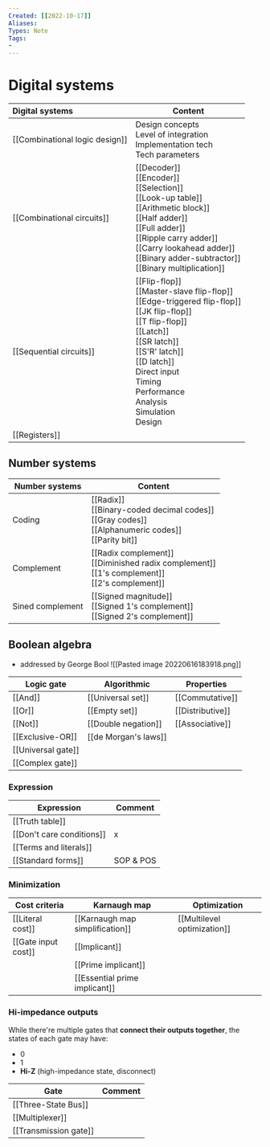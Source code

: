 ```yaml
---
Created: [[2022-10-17]]
Aliases: 
Types: Note
Tags: 
- 
---
```

# Digital systems
| Digital systems                | Content                                                                                                                                                                                                                                                       |
|:------------------------------ | ------------------------------------------------------------------------------------------------------------------------------------------------------------------------------------------------------------------------------------------------------------- |
| [[Combinational logic design]] | Design concepts<br>Level of integration<br>Implementation tech<br>Tech parameters                                                                                                                                                                             |
| [[Combinational circuits]]     | [[Decoder]]<br>[[Encoder]]<br>[[Selection]]<br>[[Look-up table]]<br>[[Arithmetic block]]<br>[[Half adder]]<br>[[Full adder]]<br>[[Ripple carry adder]]<br>[[Carry lookahead adder]]<br>[[Binary adder-subtractor]]<br>[[Binary multiplication]]               |
| [[Sequential circuits]]        | [[Flip-flop]]<br>[[Master-slave flip-flop]]<br>[[Edge-triggered flip-flop]]<br>[[JK flip-flop]]<br>[[T flip-flop]]<br>[[Latch]]<br>[[SR latch]]<br>[[S'R' latch]]<br>[[D latch]]<br>Direct input<br>Timing<br>Performance<br>Analysis<br>Simulation<br>Design |
| [[Registers]]                  |                                                                                                                                                                                                                                                               |

## Number systems
| Number systems   | Content                                                                                                   |
| ---------------- | --------------------------------------------------------------------------------------------------------- |
| Coding           | [[Radix]]<br>[[Binary-coded decimal codes]]<br>[[Gray codes]]<br>[[Alphanumeric codes]]<br>[[Parity bit]] |
| Complement       | [[Radix complement]]<br>[[Diminished radix complement]]<br>[[1's complement]]<br>[[2's complement]]       |
| Sined complement | [[Signed magnitude]]<br>[[Signed 1's complement]]<br>[[Signed 2's complement]]                            |

## Boolean algebra
- addressed by George Bool
![[Pasted image 20220616183918.png]]

| Logic gate         | Algorithmic          | Properties       |
| ------------------ | -------------------- | ---------------- |
| [[And]]            | [[Universal set]]    | [[Commutative]]  |
| [[Or]]             | [[Empty set]]        | [[Distributive]] |
| [[Not]]            | [[Double negation]]  | [[Associative]]  |
| [[Exclusive-OR]]   | [[de Morgan's laws]] |                  |
| [[Universal gate]] |                      |                  |
| [[Complex gate]]   |                      |                  |

### Expression
| Expression                | Comment   |
| ------------------------- | --------- |
| [[Truth table]]           |           |
| [[Don't care conditions]] | x         |
| [[Terms and literals]]    |           |
| [[Standard forms]]        | SOP & POS |

### Minimization
| Cost criteria       | Karnaugh map                    | Optimization                |
| ------------------- | ------------------------------- | --------------------------- |
| [[Literal cost]]    | [[Karnaugh map simplification]] | [[Multilevel optimization]] |
| [[Gate input cost]] | [[Implicant]]                   |                             |
|                     | [[Prime implicant]]             |                             |
|                     | [[Essential prime implicant]]   |                             |

### Hi-impedance outputs
While there're multiple gates that **connect their outputs together**, the states of each gate may have:
- 0
- 1
- **Hi-Z** (high-impedance state, disconnect)

| Gate                  | Comment |
| --------------------- | ------- |
| [[Three-State Bus]]   |         |
| [[Multiplexer]]       |         |
| [[Transmission gate]] |         |


